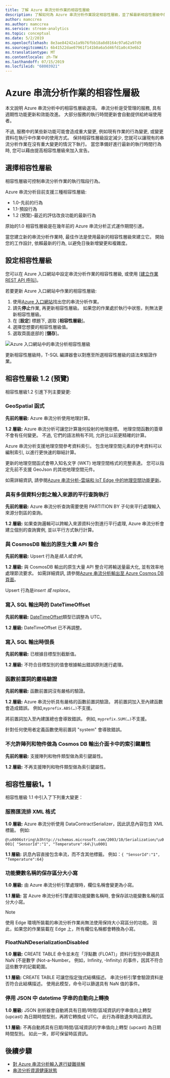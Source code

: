 ```yaml
---
title: 了解 Azure 串流分析作業的相容性層級
description: 了解如何為 Azure 串流分析作業設定相容性層級，並了解最新相容性層級中的重大變更
author: mamccrea
ms.author: mamccrea
ms.service: stream-analytics
ms.topic: conceptual
ms.date: 5/2/2019
ms.openlocfilehash: 8e3ae84242a1a9b76fbb18a8d8164c97a62a97d9
ms.sourcegitcommit: 6b41522dae07961f141b0a6a5d46fd1a0c43e6b2
ms.translationtype: MT
ms.contentlocale: zh-TW
ms.lasthandoff: 07/15/2019
ms.locfileid: "68003921"
---
```

# <a name="compatibility-level-for-azure-stream-analytics-jobs"></a>Azure 串流分析作業的相容性層級

本文說明 Azure 串流分析中的相容性層級選項。 串流分析是受管理的服務, 具有週期性功能更新和效能改進。 大部分服務的執行時間更新會自動提供給終端使用者。 

不過, 服務中的某些新功能可能會造成重大變更, 例如現有作業的行為變更, 或變更資料在執行中作業中的使用方式。 保持相容性層級設定減少, 您就可以讓現有的串流分析作業在沒有重大變更的情況下執行。 當您準備好進行最新的執行時間行為時, 您可以藉由提高相容性層級來加入宣告。 

## <a name="choose-a-compatibility-level"></a>選擇相容性層級

相容性層級可控制串流分析作業的執行階段行為。 

Azure 串流分析目前支援三種相容性層級:

* 1.0-先前的行為
* 1.1-預設行為
* 1.2 (預覽)-最近的評估改良功能的最新行為

原始的1.0 相容性層級是在幾年前的 Azure 串流分析正式運作期間引進。

當您建立新的串流分析作業時, 最佳作法是使用最新的相容性層級來建立它。 開始您的工作設計, 依賴最新的行為, 以避免日後新增變更和複雜度。

## <a name="set-the-compatibility-level"></a>設定相容性層級

您可以在 Azure 入口網站中設定串流分析作業的相容性層級, 或使用 [[建立作業 REST API 呼叫](/rest/api/streamanalytics/stream-analytics-job)]。

若要更新 Azure 入口網站中作業的相容性層級:

1. 使用[Azure 入口網站](https://portal.azure.com)找出您的串流分析作業。
2. 請先**停止**作業, 再更新相容性層級。 如果您的作業處於執行中狀態，則無法更新相容性層級。
3. 在 [**設定**] 標題下, 選取 [**相容性層級**]。
4. 選擇您想要的相容性層級值。
5. 選取頁面底部的 [**儲存**]。

![Azure 入口網站中的串流分析相容性層級](media/stream-analytics-compatibility-level/stream-analytics-compatibility.png)

更新相容性層級時，T-SQL 編譯器會以對應至所選相容性層級的語法來驗證作業。

## <a name="compatibility-level-12-preview"></a>相容性層級 1.2 (預覽)

相容性層級1.2 引進下列主要變更:

### <a name="geospatial-functions"></a>GeoSpatial 函式

**先前的層級:** Azure 串流分析使用地理計算。

**1.2 層級:** Azure 串流分析可讓您計算幾何投射的地理座標。 地理空間函數的簽章不會有任何變更。 不過, 它們的語法稍有不同, 允許比以前更精確的計算。

Azure 串流分析支援地理空間參考資料索引。 包含地理空間元素的參考資料可以編制索引, 以進行更快速的聯結計算。

更新的地理空間函式會帶入知名文字 (WKT) 地理空間格式的完整表達。 您可以指定先前不支援 GeoJson 的其他地理空間元件。

如需詳細資訊, 請參閱[Azure 串流分析-雲端和 IoT Edge 中的地理空間功能更新](https://azure.microsoft.com/blog/updates-to-geospatial-functions-in-azure-stream-analytics-cloud-and-iot-edge/)。

### <a name="parallel-query-execution-for-input-sources-with-multiple-partitions"></a>具有多個資料分割之輸入來源的平行查詢執行

**先前的層級:** Azure 串流分析查詢需要使用 PARTITION BY 子句來平行處理輸入來源分割區的查詢。

**1.2 層級:** 如果查詢邏輯可以跨輸入來源資料分割進行平行處理, Azure 串流分析會建立個別的查詢實例, 並以平行方式執行計算。

### <a name="native-bulk-api-integration-with-cosmosdb-output"></a>與 CosmosDB 輸出的原生大量 API 整合

**先前的層級:** Upsert 行為是*插入或合併*。

**1.2 層級:** 與 CosmosDB 輸出的原生大量 API 整合可將輸送量最大化, 並有效率地處理節流要求。 如需詳細資訊, 請參閱[Azure 串流分析輸出至 Azure Cosmos DB 頁面](https://docs.microsoft.com/azure/stream-analytics/stream-analytics-documentdb-output#improved-throughput-with-compatibility-level-12)。

Upsert 行為是*insert 或 replace*。

### <a name="datetimeoffset-when-writing-to-sql-output"></a>寫入 SQL 輸出時的 DateTimeOffset

**先前的層級:** [DateTimeOffset](https://docs.microsoft.com/sql/t-sql/data-types/datetimeoffset-transact-sql?view=sql-server-2017)類型已調整為 UTC。

**1.2 層級:** DateTimeOffset 已不再調整。

### <a name="long-when-writing-to-sql-output"></a>寫入 SQL 輸出時很長

**先前的層級:** 已根據目標型別截斷值。

**1.2 層級:** 不符合目標型別的值會根據輸出錯誤原則進行處理。

### <a name="strict-validation-of-prefix-of-functions"></a>函數前置詞的嚴格驗證

**先前的層級:** 函數前置詞沒有嚴格的驗證。

**1.2 層級:** Azure 串流分析具有嚴格的函數前置詞驗證。 將前置詞加入至內建函數會造成錯誤。 例如,`myprefix.ABS(…)`不支援。

將前置詞加入至內建匯總也會導致錯誤。 例如, `myprefix.SUM(…)`不支援。

針對任何使用者定義函數使用前置詞 "system" 會導致錯誤。

### <a name="disallow-array-and-object-as-key-properties-in-cosmos-db-output-adapter"></a>不允許陣列和物件做為 Cosmos DB 輸出介面卡中的索引鍵屬性

**先前的層級:** 支援陣列和物件類型做為索引鍵屬性。

**1.2 層級:** 不再支援陣列和物件類型做為索引鍵屬性。

## <a name="compatibility-level-11"></a>相容性層級1。1

相容性層級 1.1 中引入了下列重大變更：

### <a name="service-bus-xml-format"></a>服務匯流排 XML 格式

**1.0 層級:** Azure 串流分析使用 DataContractSerializer，因此訊息內容包含 XML 標籤。 例如:

`@\u0006string\b3http://schemas.microsoft.com/2003/10/Serialization/\u0001{ "SensorId":"1", "Temperature":64\}\u0001`

**1.1 層級:** 訊息內容直接包含串流，而不含其他標籤。 例如：`{ "SensorId":"1", "Temperature":64}`

### <a name="persisting-case-sensitivity-for-field-names"></a>功能變數名稱的保存區分大小寫

**1.0 層級:** 由 Azure 串流分析引擎處理時，欄位名稱會變更為小寫。

**1.1 層級:** 當 Azure 串流分析引擎處理功能變數名稱時, 會保存該功能變數名稱的區分大小寫。

> [!NOTE]
> 使用 Edge 環境所裝載的串流分析作業尚無法使用保持大小寫區分的功能。 因此，如果您的作業裝載在 Edge 上，所有欄位名稱都會轉換為小寫。

### <a name="floatnandeserializationdisabled"></a>FloatNaNDeserializationDisabled

**1.0 層級:** CREATE TABLE 命令並未在「浮點數 (FLOAT)」資料行型別中篩選具 NaN (不是數字 (Not-a-Number。 例如，Infinity, -Infinity) 的事件，因其不符合這些數字的記載範圍。

**1.1 層級:** CREATE TABLE 可讓您指定強式結構描述。 串流分析引擎會驗證資料是否符合此結構描述。 使用此模型，命令可以篩選具有 NaN 值的事件。

### <a name="disable-automatic-upcast-for-datetime-strings-in-json"></a>停用 JSON 中 datetime 字串的自動向上轉換

**1.0 層級:** JSON 剖析器會自動將具有日期/時間/區域資訊的字串值向上轉型 (upcast) 為日期時間型別，再將它轉換成 UTC。 此行為導致遺失時區資訊。

**1.1 層級:** 不再自動將具有日期/時間/區域資訊的字串值向上轉型 (upcast) 為日期時間型別。 如此一來，即可保留時區資訊。

## <a name="next-steps"></a>後續步驟

* [對 Azure 串流分析輸入進行疑難排解](stream-analytics-troubleshoot-input.md)
* [串流分析資源健康狀態](stream-analytics-resource-health.md)
